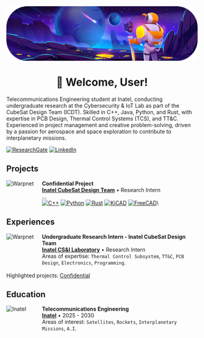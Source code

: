 <img src="https://raw.githubusercontent.com/RodrigoCAndrade/RodrigoCAndrade/refs/heads/main/banner.png" alt="illustration of a computer" align="center">

<h1 align="center">👾 Welcome, User!</h1>

<p align="left"> 
  Telecommunications Engineering student at Inatel, conducting undergraduate research at the Cybersecurity & IoT Lab as part of the CubeSat Design Team (ICDT). Skilled in C++, Java, Python, and Rust, with expertise in PCB Design, Thermal Control Systems (TCS), and TT&C. Experienced in project management and creative problem-solving, driven by a passion for aerospace and space exploration to contribute to interplanetary missions.
</p>

[![ResearchGate](https://img.shields.io/badge/ResearchGate-40ba9b?logo=researchgate&logoColor=fff)](https://www.researchgate.net/profile/Rodrigo-Andrade-38)
[![LinkedIn](https://custom-icon-badges.demolab.com/badge/LinkedIn-0A66C2?logo=linkedin-white&logoColor=fff)](https://www.linkedin.com/in/rodrigo-c-andrade)


## Projects

[<img align="left" height="94px" width="94px" alt="Warpnet" src="https://d2q79iu7y748jz.cloudfront.net/s/_squarelogo/256x256/da3e8c82137a3c14835e7f4a6ab2623e"/>](https://github.com/ICDT-Inatel-Cubesat-Design-Team/)

**Confidential Project** \
[**Inatel CubeSat Design Team**](https://github.com/ICDT-Inatel-Cubesat-Design-Team/) • Research Intern \
...
<br/>
[![C++](https://img.shields.io/badge/C++-%2300599C.svg?logo=c%2B%2B&logoColor=white)](#)
[![Python](https://img.shields.io/badge/Python-3776AB?logo=python&logoColor=fff)](#)
[![Rust](https://img.shields.io/badge/Rust-%23000000.svg?e&logo=rust&logoColor=white)](#)
[![KiCAD](https://img.shields.io/badge/KiCAD-1b2b63?logo=kicad&logoColor=fff)](#)
[![FreeCAD](https://img.shields.io/badge/FreeCAD-cb333b?logo=freecad&logoColor=fff)](#)\

## Experiences

[<img border-radius="5px" align="left" height="94px" width="94px" alt="Warpnet" src="https://avatars.githubusercontent.com/u/129970673?s=200&v=4"/>](https://inatel.br/csilab/teams/cubesat-design-team)

**Undergraduate Research Intern - Inatel CubeSat Design Team** \
[**Inatel CS&I Laboratory**](https://inatel.br/csilab/teams/cubesat-design-team) • Research Intern \
Areas of expertise: `Thermal Control Subsystem`, `TT&C`, `PCB Design`, `Electronics`, `Programming`.\
<br/>
Highlighted projects: [Confidential](#)
<br/>

## Education

[<img border-radius="5px" align="left" height="94px" width="94px" alt="Inatel" src="https://d2q79iu7y748jz.cloudfront.net/s/_squarelogo/256x256/da3e8c82137a3c14835e7f4a6ab2623e"/>](https://inatel.br/home/)

**Telecommunications Engineering** \
[**Inatel**](https://inatel.br/home) • 2025 - 2030 \
Areas of interest: `Satellites`, `Rockets`, `Interplanetary Missions`, `A.I`.
